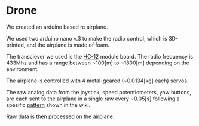 # Drone
We created an arduino based rc airplane.

We used two arduino nano v.3 to make the radio control, which is 3D-printed, and the airplane is made of foam.

The transciever we used is the <a href="https://github.com/Leowrin/Drone/tree/master/HC-12%20-Com." target="_blank">HC-12</a> module board. The radio frequency is 433Mhz and has a range between ~100[m] to ~1800[m] depending on the environment.

The airplane is controlled with 4 metal-geared (~0.0134[kg] each) servos. 

The raw analog data from the joystick, speed potentiometers, yaw buttons, are each sent to the airplane in a single raw every ~0.05[s] following a spesific <a href="https://github.com/Leowrin/Drone/blob/master/Arduino_Code/Arduino_TX/Data%20pattern.jpg" target="_blank">pattern</a> shown in the wiki.

Raw data is then processed on the airplane. 
